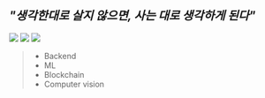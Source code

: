 <!--
**ruhz3/ruhz3** is a ✨ _special_ ✨ repository because its `README.md` (this file) appears on your GitHub profile.

Here are some ideas to get you started:

- 🔭 I’m currently working on ...
- 🌱 I’m currently learning ...
- 👯 I’m looking to collaborate on ...
- 🤔 I’m looking for help with ...
- 💬 Ask me about ...
- 📫 How to reach me: ...
- 😄 Pronouns: ...
- ⚡ Fun fact: ...
-->



## ___"생각한대로 살지 않으면, 사는 대로 생각하게 된다"<br>___
<a href="https://ruhz3.notion.site/3499a7bc37b2422889336a19493c1710"/><img src="https://img.shields.io/badge/Portfolio-FFFFFF?style=flat&logo=Notion&logoColor=000000"/></a>
<a href="https://hhlab.tistory.com/" target="_blank"><img src="https://img.shields.io/badge/hhlab-orange?style=flat&logo=Bloglovin&logoColor=FFFFFF"/></a>
<a href="https://instagram.com/ruuu_hz/" target="_blank"><img src="https://img.shields.io/badge/ruuu_hz-E4405F?style=flat&logo=Instagram&logoColor=FFFFFF"/></a>

> * Backend
> * ML
> * Blockchain
> * Computer vision
